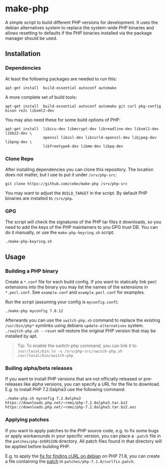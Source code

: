 make-php
========

A simple script to build different PHP versions for development. It uses the debian alternatives system to replace the 
system-wide PHP binaries and allows resetting to defaults if the PHP binaries installed via the package manager should be used.

Installation
------------

### Dependencies

At least the following packages are needed to run this:

    apt-get install  build-essential autoconf automake

A more complete set of build tools:

    apt-get install  build-essential autoconf automake git curl pkg-config bison re2c libxml2-dev

You may also need these for some build options of PHP:

    apt-get install  libicu-dev libmcrypt-dev libreadline-dev libxml2-dev libbz2-dev \
                     openssl libssl-dev libcurl4-openssl-dev libjpeg-dev libpng-dev \
                     libfreetype6-dev libmm-dev libpq-dev

### Clone Repo

After installing dependencies you can clone this repository.
The location does not matter, but I use to put it under `/srv/php-src`:

    git clone https://github.com/cebe/make-php /srv/php-src

You may want to adjust the `BUILD_TARGET` in the script.
By default PHP binaries are installed to `/srv/php`.

### GPG

The script will check the signatures of the PHP tar files it downloads, so you need to add the keys of the PHP maintainers to
you GPG trust DB. You can do it manually, or use the `make-php-keyring.sh` script:

```
./make-php-keyring.sh
```

Usage
-----

### Building a PHP binary 

Create a `*.conf` file for each build config. If you want to statically link pecl extensions into the binary you may list the
names of the extensions in `*.pecl.conf`.
See `example.conf` and `example.pecl.conf` for examples.

Run the script (assuming your config is `myconfig.conf`):

    ./make-php myconfig 7.0.12

Afterwards you can use the `switch-php.sh` command to replace the existing `/usr/bin/php*` symlinks using debians `update-alternatives` system. `./switch-php.sh --reset` will restore the original PHP version that may be installed by apt.

> Tip: To enable the switch-php command, you can link it to `/usr/local/bin`:
> `ln -s /srv/php-src/switch-php.sh /usr/local/bin/switch-php`

### Builing alpha/beta releases

If you want to install PHP versions that are not officially released or pre-releases like alpha versions, you can specify a URL for the file to download. E.g. to install PHP 7.2.0alpha3 use the following command:

    ./make-php.sh myconfig 7.2.0alpha3 https://downloads.php.net/~remi/php-7.2.0alpha3.tar.bz2 https://downloads.php.net/~remi/php-7.2.0alpha3.tar.bz2.asc

### Applying patches

If you want to apply patches to the PHP source code, e.g. to fix some bugs or apply workarounds in your specific version, you
can place a `.patch` file in the `patches/php-$VERSION` directory. All patch files found in that directory will be applied
before building PHP.

E.g. to apply the [fix for finding cURL on debian](https://github.com/php/php-src/pull/2632) on PHP 7.1.8, you can create a file containing the [patch](https://patch-diff.githubusercontent.com/raw/php/php-src/pull/2632.patch) in `patches/php-7.1.8/curlfix.patch`.

